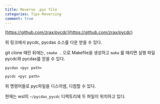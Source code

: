 ```yaml
---
title: Reverse .pyc file
categories: Tips-Reversing
comment: true
---
```


[https://github.com/zrax/pycdc](https://github.com/zrax/pycdc)

위 링크에서 pycdc, pycdas 소스를 다운 받을 수 있다.

git clone 때린 뒤에는, `cmake .` 으로 Makefile을 생성하고 `make` 를 때리면 실행 파일 pycdc와 pycdas를 얻을 수 있다.

`pycdas <pyc path>`

`pycdc <pyc path>` 

위 명령어들로 pyc파일을 디스어셈, 디컴할 수 있다.

현재는 wsl의 `~/pycdas_pycdc` 디렉토리에 두 파일이 위치하고 있다.